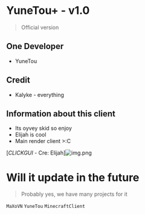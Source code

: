 # YuneTou+ - v1.0
> Official version


## One Developer
+ YuneTou


## Credit
+ Kalyke - everything 


## Information about this client
+ Its oyvey skid so enjoy
+ Elijah is cool
+ Main render client >:C

[*CLICKGUI* - Cre: Elijah]![img.png](https://media.discordapp.net/attachments/1106531940674326549/1116752621043204227/n8dpGQh.png?width=834&height=469)

# Will it update in the future
> Probably yes, we have many projects for it

`MaXoVN` `YuneTou` `MinecraftClient`
